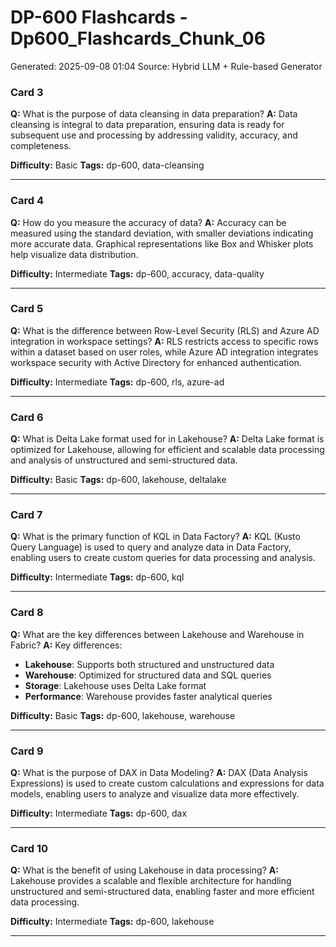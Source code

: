 # DP-600 Flashcards - Dp600_Flashcards_Chunk_06

Generated: 2025-09-08 01:04
Source: Hybrid LLM + Rule-based Generator

### Card 3
**Q:** What is the purpose of data cleansing in data preparation?
**A:** Data cleansing is integral to data preparation, ensuring data is ready for subsequent use and processing by addressing validity, accuracy, and completeness.

**Difficulty:** Basic
**Tags:** dp-600, data-cleansing

---

### Card 4
**Q:** How do you measure the accuracy of data?
**A:** Accuracy can be measured using the standard deviation, with smaller deviations indicating more accurate data. Graphical representations like Box and Whisker plots help visualize data distribution.

**Difficulty:** Intermediate
**Tags:** dp-600, accuracy, data-quality

---

### Card 5
**Q:** What is the difference between Row-Level Security (RLS) and Azure AD integration in workspace settings?
**A:** RLS restricts access to specific rows within a dataset based on user roles, while Azure AD integration integrates workspace security with Active Directory for enhanced authentication.

**Difficulty:** Intermediate
**Tags:** dp-600, rls, azure-ad

---

### Card 6
**Q:** What is Delta Lake format used for in Lakehouse?
**A:** Delta Lake format is optimized for Lakehouse, allowing for efficient and scalable data processing and analysis of unstructured and semi-structured data.

**Difficulty:** Basic
**Tags:** dp-600, lakehouse, deltalake

---

### Card 7
**Q:** What is the primary function of KQL in Data Factory?
**A:** KQL (Kusto Query Language) is used to query and analyze data in Data Factory, enabling users to create custom queries for data processing and analysis.

**Difficulty:** Intermediate
**Tags:** dp-600, kql

---

### Card 8
**Q:** What are the key differences between Lakehouse and Warehouse in Fabric?
**A:** Key differences:
- **Lakehouse**: Supports both structured and unstructured data
- **Warehouse**: Optimized for structured data and SQL queries
- **Storage**: Lakehouse uses Delta Lake format
- **Performance**: Warehouse provides faster analytical queries

**Difficulty:** Basic
**Tags:** dp-600, lakehouse, warehouse

---

### Card 9
**Q:** What is the purpose of DAX in Data Modeling?
**A:** DAX (Data Analysis Expressions) is used to create custom calculations and expressions for data models, enabling users to analyze and visualize data more effectively.

**Difficulty:** Intermediate
**Tags:** dp-600, dax

---

### Card 10
**Q:** What is the benefit of using Lakehouse in data processing?
**A:** Lakehouse provides a scalable and flexible architecture for handling unstructured and semi-structured data, enabling faster and more efficient data processing.

**Difficulty:** Intermediate
**Tags:** dp-600, lakehouse

---

